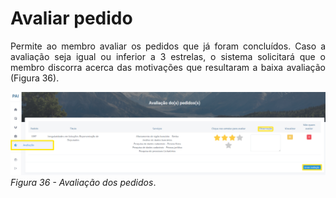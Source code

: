 # Avaliar pedido

<p style="text-align: justify;">Permite ao membro avaliar os pedidos que já foram concluídos. Caso a avaliação seja igual ou inferior a 3 estrelas, o sistema solicitará que o membro discorra acerca das motivações que resultaram a baixa avaliação (Figura 36).</p>

![Login](img/Avaliacao.png)
*Figura 36 - Avaliação dos pedidos*. <br><br>
